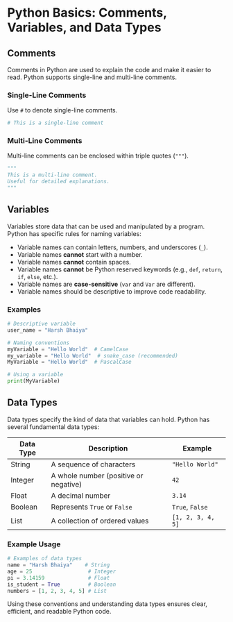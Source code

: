 # Python Basics: Comments, Variables, and Data Types

## Comments

Comments in Python are used to explain the code and make it easier to read. Python supports single-line and multi-line comments.

### Single-Line Comments

Use `#` to denote single-line comments.

```python
# This is a single-line comment
```

### Multi-Line Comments

Multi-line comments can be enclosed within triple quotes (`"""`).

```python
"""
This is a multi-line comment.
Useful for detailed explanations.
"""
```

## Variables

Variables store data that can be used and manipulated by a program. Python has specific rules for naming variables:

* Variable names can contain letters, numbers, and underscores (`_`).
* Variable names **cannot** start with a number.
* Variable names **cannot** contain spaces.
* Variable names **cannot** be Python reserved keywords (e.g., `def`, `return`, `if`, `else`, etc.).
* Variable names are **case-sensitive** (`var` and `Var` are different).
* Variable names should be descriptive to improve code readability.

### Examples

```python
# Descriptive variable
user_name = "Harsh Bhaiya"

# Naming conventions
myVariable = "Hello World"  # CamelCase
my_variable = "Hello World"  # snake_case (recommended)
MyVariable = "Hello World"  # PascalCase

# Using a variable
print(MyVariable)
```

## Data Types

Data types specify the kind of data that variables can hold. Python has several fundamental data types:

| Data Type | Description                           | Example           |
| --------- | ------------------------------------- | ----------------- |
| String    | A sequence of characters              | `"Hello World"`   |
| Integer   | A whole number (positive or negative) | `42`              |
| Float     | A decimal number                      | `3.14`            |
| Boolean   | Represents `True` or `False`          | `True`, `False`   |
| List      | A collection of ordered values        | `[1, 2, 3, 4, 5]` |

### Example Usage

```python
# Examples of data types
name = "Harsh Bhaiya"    # String
age = 25                  # Integer
pi = 3.14159              # Float
is_student = True         # Boolean
numbers = [1, 2, 3, 4, 5] # List
```

Using these conventions and understanding data types ensures clear, efficient, and readable Python code.
